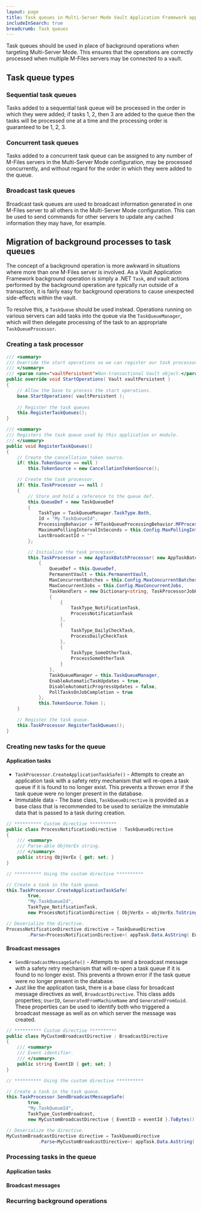 ```yaml
---
layout: page
title: Task queues in Multi-Server Mode Vault Application Framework applications
includeInSearch: true
breadcrumb: Task queues
---
```


Task queues should be used in place of background operations when targeting Multi-Server Mode.  This ensures that the operations are correctly processed when multiple M-Files servers may be connected to a vault.

## Task queue types

### Sequential task queues

Tasks added to a sequential task queue will be processed in the order in which they were added; if tasks 1, 2, then 3 are added to the queue then the tasks will be processed one at a time and the processing order is guaranteed to be 1, 2, 3.

### Concurrent task queues

Tasks added to a concurrent task queue can be assigned to any number of M-Files servers in the Multi-Server Mode configuration, may be processed concurrently, and without regard for the order in which they were added to the queue.

### Broadcast task queues

Broadcast task queues are used to broadcast information generated in one M-Files server to all others in the Multi-Server Mode configuration.  This can be used to send commands for other servers to update any cached information they may have, for example.

## Migration of background processes to task queues

The concept of a background operation is more awkward in situations where more than one M-Files server is involved.  As a Vault Application Framework background operation is simply a .NET `Task`, and vault actions performed by the background operation are typically run outside of a transaction, it is fairly easy for background operations to cause unexpected side-effects within the vault.

To resolve this, a `TaskQueue` should be used instead.  Operations running on various servers can add tasks into the queue via the `TaskQueueManager`, which will then delegate processing of the task to an appropriate `TaskQueueProcessor`.

### Creating a task processor

```csharp
/// <summary>
/// Override the start operations so we can register our task processor.
/// </summary>
/// <param name="vaultPersistent">Non-transactional Vault object.</param>
public override void StartOperations( Vault vaultPersistent )
{
	// Allow the base to process the start operations.
	base.StartOperations( vaultPersistent );
	
	// Register the task queues
	this.RegisterTaskQueues();
}

/// <summary>
/// Registers the task queue used by this application or module.
/// </summary>
public void RegisterTaskQueues()
{
	// Create the cancellation token source.
	if( this.TokenSource == null )
		this.TokenSource = new CancellationTokenSource();

	// Create the task processor.
	if( this.TaskProcessor == null )
	{
		// Store and hold a reference to the queue def.
		this.QueueDef = new TaskQueueDef
		{
			TaskType = TaskQueueManager.TaskType.Both,
			Id = "My.TaskQueueId",
			ProcessingBehavior = MFTaskQueueProcessingBehavior.MFProcessingBehaviorConcurrent,
			MaximumPollingIntervalInSeconds = this.Config.MaxPollingIntervalInSeconds,
			LastBroadcastId = ""
		};

		// Initialize the task processor.
		this.TaskProcessor = new AppTaskBatchProcessor( new AppTaskBatchProcessorSettings
			{
				QueueDef = this.QueueDef,
				PermanentVault = this.PermanentVault,
				MaxConcurrentBatches = this.Config.MaxConcurrentBatches,
				MaxConcurrentJobs = this.Config.MaxConcurrentJobs,
				TaskHandlers = new Dictionary<string, TaskProcessorJobHandler>
				{
					{
						TaskType_NotificationTask,
						ProcessNotificationTask
					},
					{
						TaskType_DailyCheckTask,
						ProcessDailyCheckTask
					},
					{
						TaskType_SomeOtherTask,
						ProcessSomeOtherTask
					}
				},
				TaskQueueManager = this.TaskQueueManager,
				EnableAutomaticTaskUpdates = true,
				DisableAutomaticProgressUpdates = false,
				PollTasksOnJobCompletion = true
			},
			this.TokenSource.Token );
	}

	// Register the task queue.
	this.TaskProcessor.RegisterTaskQueues();
}
```

### Creating new tasks for the queue

#### Application tasks

- `TaskProcessor.CreateApplicationTaskSafe()` - Attempts to create an application task with a safety retry mechanism that will re-open a task queue if it is found to no longer exist. This prevents a thrown error if the task queue were no longer present in the database.
- Immutable data - The base class, `TaskQueueDirective` is provided as a base class that is recommended to be used to serialize the immutable data that is passed to a task during creation.

```csharp
// ********** Custom directive **********
public class ProcessNotificationDirective : TaskQueueDirective
{
	/// <summary>
	/// Parse-able ObjVerEx string.
	/// </summary>
	public string ObjVerEx { get; set; }
}

// ********** Using the custom directive **********

// Create a task in the task queue.
this.TaskProcessor.CreateApplicationTaskSafe(
		true,
		"My.TaskQueueId",
		TaskType_NotificationTask,
		new ProcessNotificationDirective { ObjVerEx = objVerEx.ToString() }.ToBytes() );

// Deserialize the directive.
ProcessNotificationDirective directive = TaskQueueDirective
    	.Parse<ProcessNotificationDirective>( appTask.Data.AsString( Encoding.UTF8 ) );

```

#### Broadcast messages

- `SendBroadcastMessageSafe()` - Attempts to send a broadcast message with a safety retry mechanism that will re-open a task queue if it is found to no longer exist. This prevents a thrown error if the task queue were no longer present in the database.
- Just like the application task, there is a base class for broadcast message directives as well, `BroadcastDirective`. This class adds properties; `UserID`, `GeneratedFromMachineName` and `GeneratedFromGuid`.  These properties can be used to identify both who triggered a broadcast message as well as on which server the message was created.

```c#
// ********** Custom directive **********
public class MyCustomBroadcastDirective : BroadcastDirective
{
    /// <summary>
    /// Event identifier.
    /// </summary>
    public string EventID { get; set; }
}

// ********** Using the custom directive **********

// Create a task in the task queue.
this.TaskProcessor.SendBroadcastMessageSafe(
		true,
		"My.TaskQueueId",
		TaskType_CustomBroadcast,
		new MyCustomBroadcastDirective { EventID = eventId }.ToBytes() );

// Deserialize the directive.
MyCustomBroadcastDirective directive = TaskQueueDirective
    		.Parse<MyCustomBroadcastDirective>( appTask.Data.AsString( Encoding.UTF8 ) );

```

### Processing tasks in the queue

#### Application tasks

#### Broadcast messages

### Recurring background operations
